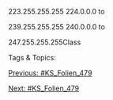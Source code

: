 223.255.255.255
224.0.0.0 to
239.255.255.255
240.0.0.0 to
247.255.255.255Class

   Tags & Topics:
   

[Previous: #KS_Folien_479](KS_Folien_479.md)

[Next: #KS_Folien_479](KS_Folien_479.md)